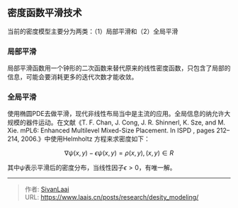 # 

## 密度函数平滑技术
当前的密度模型主要分为两类：（1）局部平滑和（2）全局平滑
### 局部平滑
局部平滑函数用一个钟形的二次函数来替代原来的线性密度函数，只包含了局部的信息，可能会要消耗更多的迭代次数才能收敛。
### 全局平滑
使用椭圆PDE去做平滑，现代非线性布局当中是主流的应用。全局信息的纳允许大规模的器件运动。在文献《T. F. Chan, J. Cong, J. R. Shinnerl, K. Sze, and M. Xie. mPL6: Enhanced Multilevel Mixed-Size Placement. In ISPD , pages 212–214, 2006.》中使用Helmholtz 方程来求密度如下：

$$\nabla\psi(x,y)-\epsilon\psi(x,y)=\rho(x,y),(x,y)\in R$$

其中$\psi$表示平滑后的密度分布，当线性因子$\epsilon \gt 0$，有唯一解。

---

> 作者: [SivanLaai](https://www.laais.cn)  
> URL: https://www.laais.cn/posts/research/desity_modeling/  

